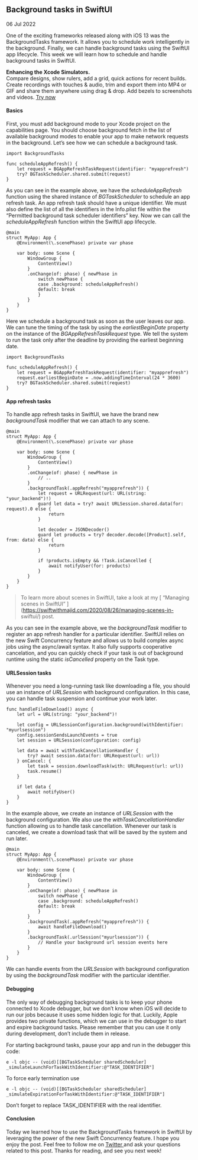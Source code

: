 ##  Background tasks in SwiftUI

06 Jul 2022

One of the exciting frameworks released along with iOS 13 was the
BackgroundTasks framework. It allows you to schedule work intelligently in the
background. Finally, we can handle background tasks using the SwiftUI app
lifecycle. This week we will learn how to schedule and handle background tasks
in SwiftUI.

**Enhancing the Xcode Simulators.**  
Compare designs, show rulers, add a grid, quick actions for recent builds.
Create recordings with touches & audio, trim and export them into MP4 or GIF
and share them anywhere using drag & drop. Add bezels to screenshots and
videos. [ Try now ](https://gumroad.com/a/931293139/ftvbh)

####  Basics

First, you must add background mode to your Xcode project on the capabilities
page. You should choose background fetch in the list of available background
modes to enable your app to make network requests in the background. Let’s see
how we can schedule a background task.

    
    
    import BackgroundTasks
        
    func scheduleAppRefresh() {
        let request = BGAppRefreshTaskRequest(identifier: "myapprefresh")
        try? BGTaskScheduler.shared.submit(request)
    }
    

As you can see in the example above, we have the _scheduleAppRefresh_ function
using the shared instance of _BGTaskScheduler_ to schedule an app refresh
task. An app refresh task should have a unique identifier. We must also define
the list of all the identifiers in the Info.plist file within the “Permitted
background task scheduler identifiers” key. Now we can call the
_scheduleAppRefresh_ function within the SwiftUI app lifecycle.

    
    
    @main
    struct MyApp: App {
        @Environment(\.scenePhase) private var phase
        
        var body: some Scene {
            WindowGroup {
                ContentView()
            }
            .onChange(of: phase) { newPhase in
                switch newPhase {
                case .background: scheduleAppRefresh()
                default: break
                }
            }
        }
    }    
    

Here we schedule a background task as soon as the user leaves our app. We can
tune the timing of the task by using the _earliestBeginDate_ property on the
instance of the _BGAppRefreshTaskRequest_ type. We tell the system to run the
task only after the deadline by providing the earliest beginning date.

    
    
    import BackgroundTasks
        
    func scheduleAppRefresh() {
        let request = BGAppRefreshTaskRequest(identifier: "myapprefresh")
        request.earliestBeginDate = .now.addingTimeInterval(24 * 3600)
        try? BGTaskScheduler.shared.submit(request)
    }
    

####  App refresh tasks

To handle app refresh tasks in SwiftUI, we have the brand new _backgroundTask_
modifier that we can attach to any scene.

    
    
    @main
    struct MyApp: App {
        @Environment(\.scenePhase) private var phase
        
        var body: some Scene {
            WindowGroup {
                ContentView()
            }
            .onChange(of: phase) { newPhase in
                // ..
            }
            .backgroundTask(.appRefresh("myapprefresh")) {
                let request = URLRequest(url: URL(string: "your_backend")!)
                guard let data = try? await URLSession.shared.data(for: request).0 else {
                    return
                }
                
                let decoder = JSONDecoder()
                guard let products = try? decoder.decode([Product].self, from: data) else {
                    return
                }
             
                if !products.isEmpty && !Task.isCancelled {
                    await notifyUser(for: products)
                }
            }
        }
    }    
    

> To learn more about scenes in SwiftUI, take a look at my [ “Managing scenes
> in SwiftUI” ](https://swiftwithmajid.com/2020/08/26/managing-scenes-in-
> swiftui/) post.

As you can see in the example above, we the _backgroundTask_ modifier to
register an app refresh handler for a particular identifier. SwiftUI relies on
the new Swift Concurrency feature and allows us to build complex async jobs
using the async/await syntax. It also fully supports cooperative cancelation,
and you can quickly check if your task is out of background runtime using the
static _isCancelled_ property on the Task type.

####  URLSession tasks

Whenever you need a long-running task like downloading a file, you should use
an instance of _URLSession_ with background configuration. In this case, you
can handle task suspension and continue your work later.

    
    
    func handleFileDownload() async {
        let url = URL(string: "your_backend")!
        
        let config = URLSessionConfiguration.background(withIdentifier: "myurlsession")
        config.sessionSendsLaunchEvents = true
        let session = URLSession(configuration: config)
        
        let data = await withTaskCancellationHandler {
            try? await session.data(for: URLRequest(url: url))
        } onCancel: {
            let task = session.downloadTask(with: URLRequest(url: url))
            task.resume()
        }
    
        if let data {
            await notifyUser()
        }
    }
    

In the example above, we create an instance of _URLSession_ with the
background configuration. We also use the _withTaskCancellationHandler_
function allowing us to handle task cancellation. Whenever our task is
canceled, we create a download task that will be saved by the system and run
later.

    
    
    @main
    struct MyApp: App {
        @Environment(\.scenePhase) private var phase
        
        var body: some Scene {
            WindowGroup {
                ContentView()
            }
            .onChange(of: phase) { newPhase in
                switch newPhase {
                case .background: scheduleAppRefresh()
                default: break
                }
            }
            .backgroundTask(.appRefresh("myapprefresh")) {
                await handleFileDownload()
            }
            .backgroundTask(.urlSession("myurlsession")) {
                // Handle your background url session events here
            }
        }
    }
    

We can handle events from the _URLSession_ with background configuration by
using the _backgroundTask_ modifier with the particular identifier.

####  Debugging

The only way of debugging background tasks is to keep your phone connected to
Xcode debugger, but we don’t know when iOS will decide to run our jobs because
it uses some hidden logic for that. Luckily, Apple provides two private
functions, which we can use in the debugger to start and expire background
tasks. Please remember that you can use it only during development, don’t
include them in release.

For starting background tasks, pause your app and run in the debugger this
code:

    
    
    e -l objc -- (void)[[BGTaskScheduler sharedScheduler] _simulateLaunchForTaskWithIdentifier:@"TASK_IDENTIFIER"]
    

To force early termination use

    
    
    e -l objc -- (void)[[BGTaskScheduler sharedScheduler] _simulateExpirationForTaskWithIdentifier:@"TASK_IDENTIFIER"]
    

Don’t forget to replace TASK_IDENTIFIER with the real identifier.

####  Conclusion

Today we learned how to use the BackgroundTasks framework in SwiftUI by
leveraging the power of the new Swift Concurrency feature. I hope you enjoy
the post. Feel free to follow me on [ Twitter ](https://twitter.com/mecid) and
ask your questions related to this post. Thanks for reading, and see you next
week!

